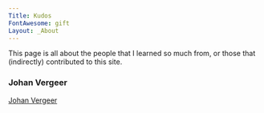 ```yaml
---
Title: Kudos 
FontAwesome: gift
Layout: _About
---
```


This page is all about the people that I learned so much from, or those that (indirectly) contributed to this site.

### Johan Vergeer
[Johan Vergeer](https://github.com/johanvergeer/)
